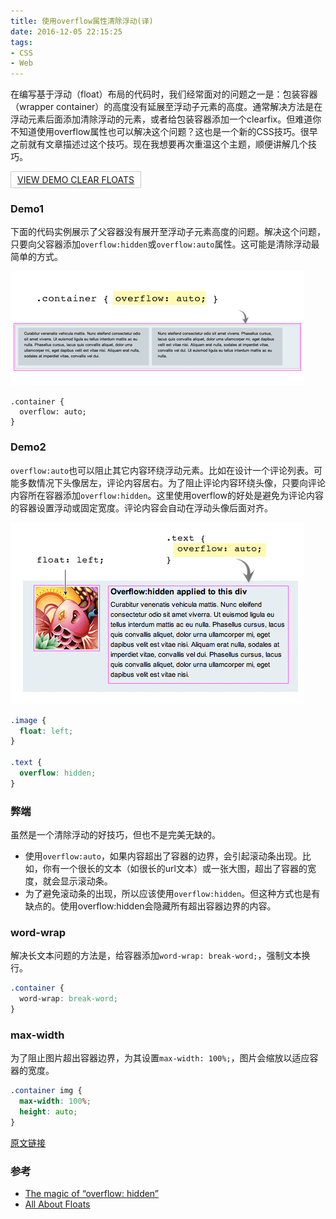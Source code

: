 ```yaml
---
title: 使用overflow属性清除浮动(译)
date: 2016-12-05 22:15:25
tags:
- CSS
- Web
---
```


在编写基于浮动（float）布局的代码时，我们经常面对的问题之一是：包装容器（wrapper container）的高度没有延展至浮动子元素的高度。通常解决方法是在浮动元素后面添加清除浮动的元素，或者给包装容器添加一个clearfix。但难道你不知道使用overflow属性也可以解决这个问题？这也是一个新的CSS技巧。很早之前就有文章描述过这个技巧。现在我想要再次重温这个主题，顺便讲解几个技巧。

<a href="http://webdesignerwall.com/demo/clear-float/" style="border: 1px solid #ccc;padding:4px 10px; display: inline-block;" target="_blank" rel="external">VIEW DEMO CLEAR FLOATS</a>

### Demo1

下面的代码实例展示了父容器没有展开至浮动子元素高度的问题。解决这个问题，只要向父容器添加`overflow:hidden`或`overflow:auto`属性。这可能是清除浮动最简单的方式。

![image](/img/2016-12-05-demo-1.png )

```
.container {
  overflow: auto;
}
```

### Demo2

`overflow:auto`也可以阻止其它内容环绕浮动元素。比如在设计一个评论列表。可能多数情况下头像居左，评论内容居右。为了阻止评论内容环绕头像，只要向评论内容所在容器添加`overflow:hidden`。这里使用overflow的好处是避免为评论内容的容器设置浮动或固定宽度。评论内容会自动在浮动头像后面对齐。

![image](/img/2016-12-05-demo-2.png )

```css
.image {
  float: left;
}

.text {
  overflow: hidden;
}
```

### 弊端

虽然是一个清除浮动的好技巧，但也不是完美无缺的。

+ 使用`overflow:auto`，如果内容超出了容器的边界，会引起滚动条出现。比如，你有一个很长的文本（如很长的url文本）或一张大图，超出了容器的宽度，就会显示滚动条。
+ 为了避免滚动条的出现，所以应该使用`overflow:hidden`。但这种方式也是有缺点的。使用overflow:hidden会隐藏所有超出容器边界的内容。

### word-wrap

解决长文本问题的方法是，给容器添加`word-wrap: break-word;`，强制文本换行。

```css
.container {
  word-wrap: break-word;
}
```

### max-width

为了阻止图片超出容器边界，为其设置`max-width: 100%;`，图片会缩放以适应容器的宽度。

```css
.container img {
  max-width: 100%;
  height: auto;
}
```

[原文链接](http://webdesignerwall.com/tutorials/css-clearing-floats-with-overflow)

### 参考

+ [The magic of “overflow: hidden”](http://colinaarts.com/articles/the-magic-of-overflow-hidden/)
+ [All About Floats](https://css-tricks.com/all-about-floats/)
